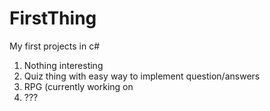 # FirstThing
My first projects in c#
1. Nothing interesting
2. Quiz thing with easy way to implement question/answers
3. RPG (currently working on
4. ???
